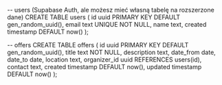 -- users (Supabase Auth, ale możesz mieć własną tabelę na rozszerzone dane)
CREATE TABLE users (
  id uuid PRIMARY KEY DEFAULT gen_random_uuid(),
  email text UNIQUE NOT NULL,
  name text,
  created timestamp DEFAULT now()
);

-- offers
CREATE TABLE offers (
  id uuid PRIMARY KEY DEFAULT gen_random_uuid(),
  title text NOT NULL,
  description text,
  date_from date,
  date_to date,
  location text,
  organizer_id uuid REFERENCES users(id),
  contact text,
  created timestamp DEFAULT now(),
  updated timestamp DEFAULT now()
);